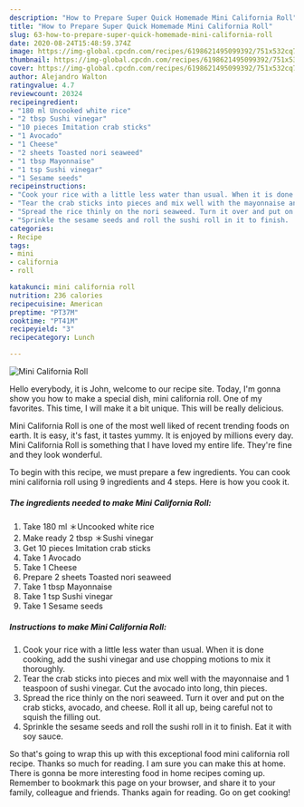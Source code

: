```yaml
---
description: "How to Prepare Super Quick Homemade Mini California Roll"
title: "How to Prepare Super Quick Homemade Mini California Roll"
slug: 63-how-to-prepare-super-quick-homemade-mini-california-roll
date: 2020-08-24T15:48:59.374Z
image: https://img-global.cpcdn.com/recipes/6198621495099392/751x532cq70/mini-california-roll-recipe-main-photo.jpg
thumbnail: https://img-global.cpcdn.com/recipes/6198621495099392/751x532cq70/mini-california-roll-recipe-main-photo.jpg
cover: https://img-global.cpcdn.com/recipes/6198621495099392/751x532cq70/mini-california-roll-recipe-main-photo.jpg
author: Alejandro Walton
ratingvalue: 4.7
reviewcount: 20324
recipeingredient:
- "180 ml Uncooked white rice"
- "2 tbsp Sushi vinegar"
- "10 pieces Imitation crab sticks"
- "1 Avocado"
- "1 Cheese"
- "2 sheets Toasted nori seaweed"
- "1 tbsp Mayonnaise"
- "1 tsp Sushi vinegar"
- "1 Sesame seeds"
recipeinstructions:
- "Cook your rice with a little less water than usual. When it is done cooking, add the sushi vinegar and use chopping motions to mix it thoroughly."
- "Tear the crab sticks into pieces and mix well with the mayonnaise and 1 teaspoon of sushi vinegar. Cut the avocado into long, thin pieces."
- "Spread the rice thinly on the nori seaweed. Turn it over and put on the crab sticks, avocado, and cheese. Roll it all up, being careful not to squish the filling out."
- "Sprinkle the sesame seeds and roll the sushi roll in it to finish.   Eat it with soy sauce."
categories:
- Recipe
tags:
- mini
- california
- roll

katakunci: mini california roll 
nutrition: 236 calories
recipecuisine: American
preptime: "PT37M"
cooktime: "PT41M"
recipeyield: "3"
recipecategory: Lunch

---
```



![Mini California Roll](https://img-global.cpcdn.com/recipes/6198621495099392/751x532cq70/mini-california-roll-recipe-main-photo.jpg)

Hello everybody, it is John, welcome to our recipe site. Today, I'm gonna show you how to make a special dish, mini california roll. One of my favorites. This time, I will make it a bit unique. This will be really delicious.

Mini California Roll is one of the most well liked of recent trending foods on earth. It is easy, it's fast, it tastes yummy. It is enjoyed by millions every day. Mini California Roll is something that I have loved my entire life. They're fine and they look wonderful.




To begin with this recipe, we must prepare a few ingredients. You can cook mini california roll using 9 ingredients and 4 steps. Here is how you cook it.

<!--inarticleads1-->

##### The ingredients needed to make Mini California Roll:

1. Take 180 ml ＊Uncooked white rice
1. Make ready 2 tbsp ＊Sushi vinegar
1. Get 10 pieces Imitation crab sticks
1. Take 1 Avocado
1. Take 1 Cheese
1. Prepare 2 sheets Toasted nori seaweed
1. Take 1 tbsp Mayonnaise
1. Take 1 tsp Sushi vinegar
1. Take 1 Sesame seeds




<!--inarticleads2-->

##### Instructions to make Mini California Roll:

1. Cook your rice with a little less water than usual. When it is done cooking, add the sushi vinegar and use chopping motions to mix it thoroughly.
1. Tear the crab sticks into pieces and mix well with the mayonnaise and 1 teaspoon of sushi vinegar. Cut the avocado into long, thin pieces.
1. Spread the rice thinly on the nori seaweed. Turn it over and put on the crab sticks, avocado, and cheese. Roll it all up, being careful not to squish the filling out.
1. Sprinkle the sesame seeds and roll the sushi roll in it to finish.   Eat it with soy sauce.




So that's going to wrap this up with this exceptional food mini california roll recipe. Thanks so much for reading. I am sure you can make this at home. There is gonna be more interesting food in home recipes coming up. Remember to bookmark this page on your browser, and share it to your family, colleague and friends. Thanks again for reading. Go on get cooking!
